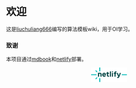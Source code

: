 # 欢迎

这是[liuchuliang666](https://www.luogu.com/user/568434)编写的算法模板wiki，用于OI学习。

### 致谢

本项目通过[mdbook](https://github.com/rust-lang/mdBook)和[netlify](https://github.com/rust-lang/mdBook)部署。

<div align="center">
<a href="https://www.netlify.com/" target="_blank" style="margin-left: 60px;"><img style="height: 40px; " src="./netlify.png"></a>
</div>